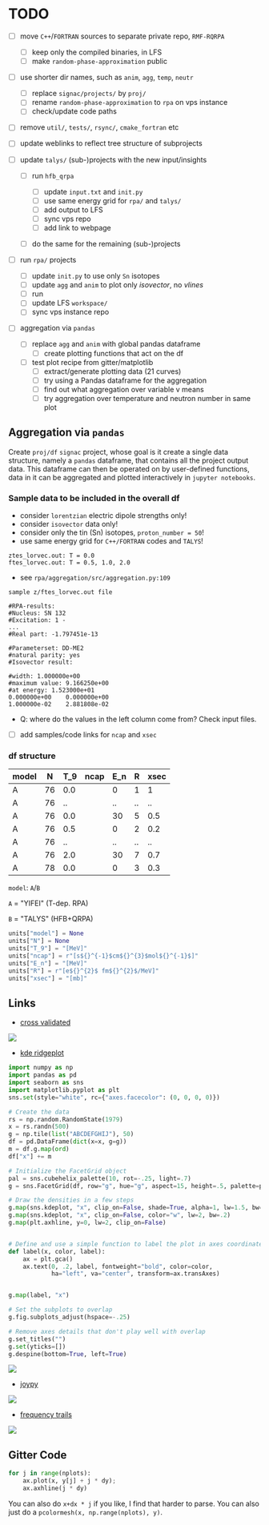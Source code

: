 # TODO

- [ ] move `C++`/`FORTRAN` sources to separate private repo, `RMF-RQRPA`
    - [ ] keep only the compiled binaries, in LFS
    - [ ] make `random-phase-approximation` public

- [ ] use shorter dir names, such as `anim`, `agg`, `temp`, `neutr`
    - [ ] replace `signac/projects/` by `proj/`
    - [ ] rename `random-phase-approximation` to `rpa` on vps instance
    - [ ] check/update code paths

- [ ] remove `util/`, `tests/`, `rsync/`, `cmake_fortran` etc

- [ ] update weblinks to reflect tree structure of subprojects

- [ ] update `talys/` (sub-)projects with the new input/insights
    - [ ] run `hfb_qrpa`
        - [ ] update `input.txt` and `init.py`
        - [ ] use same energy grid for `rpa/` and `talys/`
        - [ ] add output to LFS
        - [ ] sync vps repo
        - [ ] add link to webpage
    - [ ] do the same for the remaining (sub-)projects


- [ ] run `rpa/` projects
    - [ ] update `init.py` to use only `Sn` isotopes
    - [ ] update `agg` and `anim` to plot only *isovector*, no *vlines*
    - [ ] run 
    - [ ] update LFS `workspace/`
    - [ ] sync vps instance repo

- [ ] aggregation via `pandas`
    - [ ] replace `agg` and `anim` with global pandas dataframe
        - [ ] create plotting functions that act on the df
    - [ ] test plot recipe from gitter/matplotlib
        - [ ] extract/generate plotting data (21 curves)
        - [ ] try using a Pandas dataframe for the aggregation
        - [ ] find out what aggregation over variable v means
        - [ ] try aggregation over temperature and neutron number in same plot

## Aggregation via `pandas`

Create `proj/df` `signac` project, whose goal is it create a single data structure, namely a `pandas` dataframe, that contains all the project output data. This dataframe can then be operated on by user-defined functions, data in it can be aggregated and plotted interactively in `jupyter notebooks`.


### Sample data to be included in the overall df

- consider `lorentzian` electric dipole strengths only!
- consider `isovector` data only!
- consider only the tin (Sn) isotopes, `proton_number = 50`!
- use same energy grid for `C++/FORTRAN` codes and `TALYS`!

```
ztes_lorvec.out: T = 0.0
ftes_lorvec.out: T = 0.5, 1.0, 2.0
```
- see `rpa/aggregation/src/aggregation.py:109`


```
sample z/ftes_lorvec.out file
```
```
#RPA-results:
#Nucleus: SN 132
#Excitation: 1 -
...
#Real part: -1.797451e-13

#Parameterset: DD-ME2
#natural parity: yes
#Isovector result:

#width: 1.000000e+00
#maximum value: 9.166250e+00
#at energy: 1.523000e+01
0.000000e+00	0.000000e+00
1.000000e-02	2.881808e-02
```

- Q: where do the values in the left column come from? Check input files.

- [ ] add samples/code links for `ncap` and `xsec`

### df structure

|model| N  | T_9 |ncap |E_n | R | xsec  |
|-----|--- |---- |-----| ---| --|-------|
| A   | 76 | 0.0 |     | 0  | 1 | 1     |
| A   | 76 | ..  |     | .. | ..| ..    |
| A   | 76 | 0.0 |     | 30 | 5 | 0.5   |
| A   | 76 | 0.5 |     | 0  | 2 | 0.2   |
| A   | 76 | ..  |     | .. | ..| ..    |
| A   | 76 | 2.0 |     | 30 | 7 | 0.7   |
| A   | 78 | 0.0 |     | 0  | 3 | 0.3   |

`model`: `A`/`B`

`A` = "YIFEI" (T-dep. RPA)

`B` = "TALYS" (HFB+QRPA)

```python
units["model"] = None
units["N"] = None
units["T_9"] = "[MeV]"
units["ncap"] = r"[s${}^{-1}$cm${}^{3}$mol${}^{-1}$]"
units["E_n"] = "[MeV]"
units["R"] = r"[e${}^{2}$ fm${}^{2}$/MeV]"
units["xsec"] = "[mb]"
```

## Links

- [cross validated](https://stats.stackexchange.com/questions/422009/best-way-to-plot-multiple-similar-lines/422067#422067)

![](https://i.imgur.com/wAcmc48.png)


- [kde ridgeplot](https://seaborn.pydata.org/examples/kde_ridgeplot.html)

```python
import numpy as np
import pandas as pd
import seaborn as sns
import matplotlib.pyplot as plt
sns.set(style="white", rc={"axes.facecolor": (0, 0, 0, 0)})

# Create the data
rs = np.random.RandomState(1979)
x = rs.randn(500)
g = np.tile(list("ABCDEFGHIJ"), 50)
df = pd.DataFrame(dict(x=x, g=g))
m = df.g.map(ord)
df["x"] += m

# Initialize the FacetGrid object
pal = sns.cubehelix_palette(10, rot=-.25, light=.7)
g = sns.FacetGrid(df, row="g", hue="g", aspect=15, height=.5, palette=pal)

# Draw the densities in a few steps
g.map(sns.kdeplot, "x", clip_on=False, shade=True, alpha=1, lw=1.5, bw=.2)
g.map(sns.kdeplot, "x", clip_on=False, color="w", lw=2, bw=.2)
g.map(plt.axhline, y=0, lw=2, clip_on=False)


# Define and use a simple function to label the plot in axes coordinates
def label(x, color, label):
    ax = plt.gca()
    ax.text(0, .2, label, fontweight="bold", color=color,
            ha="left", va="center", transform=ax.transAxes)


g.map(label, "x")

# Set the subplots to overlap
g.fig.subplots_adjust(hspace=-.25)

# Remove axes details that don't play well with overlap
g.set_titles("")
g.set(yticks=[])
g.despine(bottom=True, left=True)

```

![](https://i.imgur.com/14TXqOY.png)


- [joypy](https://github.com/sbebo/joypy)

![](https://i.imgur.com/VJFPQei.png)


- [frequency trails](http://www.brendangregg.com/FrequencyTrails/intro.html)

![](https://i.imgur.com/Stk6AHY.png)



## Gitter Code

```python
for j in range(nplots):
    ax.plot(x, y[j] + j * dy); 
    ax.axhline(j * dy)
```

You can also do `x+dx * j` if you like, I find that harder to parse.
You can also just do a `pcolormesh(x, np.range(nplots), y)`.
